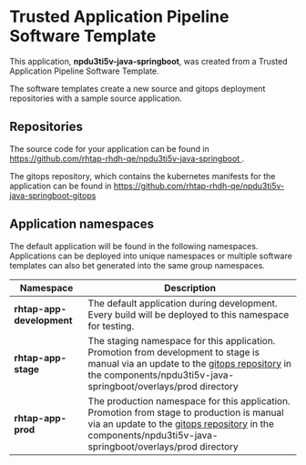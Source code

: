 # Trusted Application Pipeline Software Template

This application, **npdu3ti5v-java-springboot**, was created from a Trusted Application Pipeline Software Template.

The software templates create a new source and gitops deployment repositories with a sample source application. 

## Repositories

The source code for your application can be found in [https://github.com/rhtap-rhdh-qe/npdu3ti5v-java-springboot ](https://github.com/rhtap-rhdh-qe/npdu3ti5v-java-springboot ).
 
The gitops repository, which contains the kubernetes manifests for the application can be found in 
[https://github.com/rhtap-rhdh-qe/npdu3ti5v-java-springboot-gitops ](https://github.com/rhtap-rhdh-qe/npdu3ti5v-java-springboot-gitops ) 

## Application namespaces 

The default application will be found in the following namespaces. Applications can be deployed into unique namespaces or multiple software templates can also bet generated into the same group namespaces.  

|  Namespace   |  Description   |  
| -------- | -------- |   
| **rhtap-app-development** | The default application during development. Every build will be deployed to this namespace for testing. | 
| **rhtap-app-stage** | The staging namespace for this application. Promotion from development to stage is manual via an update to the [gitops repository](https://github.com/rhtap-rhdh-qe/npdu3ti5v-java-springboot-gitops ) in the components/npdu3ti5v-java-springboot/overlays/prod directory |  
| **rhtap-app-prod** | The production namespace for this application. Promotion from stage to production is manual via an update to the [gitops repository](https://github.com/rhtap-rhdh-qe/npdu3ti5v-java-springboot-gitops ) in the components/npdu3ti5v-java-springboot/overlays/prod directory | 